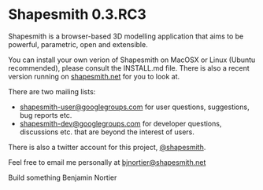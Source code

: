 Shapesmith 0.3.RC3
==================

Shapesmith is a browser-based 3D modelling application that aims to be powerful, parametric, open and extensible.

You can install your own verion of Shapesmith on MacOSX or Linux (Ubuntu recommended), please consult the INSTALL.md file. There is also a recent version running on [shapesmith.net](http://shapesmith.net) for you to look at.

There are two mailing lists:

 * shapesmith-user@googlegroups.com for user questions, suggestions, bug reports etc. 
 * shapesmith-dev@googlegroups.com for developer questions, discussions etc. that are beyond the interest of users.

There is also a twitter account for this project, [@shapesmith](http://www.twitter.com/shapesmith).

Feel free to email me personally at bjnortier@shapesmith.net

Build something
Benjamin Nortier

